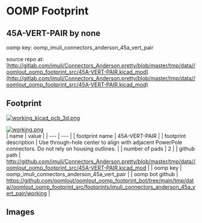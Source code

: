 # OOMP Footprint  
## 45A-VERT-PAIR  by none  
  
oomp key: oomp_imuli_connectors_anderson_45a_vert_pair  
  
source repo at: [http://gitlab.com/imuli/Connectors_Anderson.pretty/blob/master/tmp/data//oomlout_oomp_footprint_src/45A-VERT-PAIR.kicad_mod](http://gitlab.com/imuli/Connectors_Anderson.pretty/blob/master/tmp/data//oomlout_oomp_footprint_src/45A-VERT-PAIR.kicad_mod)  
## Footprint  
  
[![working_kicad_pcb_3d.png](working_kicad_pcb_3d_600.png)](working_kicad_pcb_3d.png)  
  
[![working.png](working_600.png)](working.png)  
| name | value | 
| --- | --- | 
| footprint name | 45A-VERT-PAIR | 
| footprint description | Use through-hole center to align with adjacent PowerPole connectors.  Do not rely on housing outlines. | 
| number of pads | 2 | 
| github path | http://github.com/imuli/Connectors_Anderson.pretty/blob/master/tmp/data//oomlout_oomp_footprint_src/45A-VERT-PAIR.kicad_mod | 
| oomp key | oomp_imuli_connectors_anderson_45a_vert_pair | 
| oomp bot github | https://github.com/oomlout/oomlout_oomp_footprint_bot/tree/main/tmp/data//oomlout_oomp_footprint_src/footprints/imuli_connectors_anderson_45a_vert_pair/working | 
## Images  
